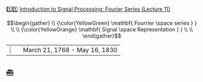 :one::one: [Introduction to Signal Processing: Fourier Series (Lecture 11)](https://youtu.be/eXC-_ny9J-Y)

```math
\begin{gather}
   \\
   {\color{YellowGreen} \mathbf{ Fourrier \space series  } } \\
    \\
   {\color{YellowOrange} \mathbf{ Signal \space Representation  } } \\
    \\
\end{gather}
```
| | |
|-|-|
| <img src=https://upload.wikimedia.org/wikipedia/commons/d/df/Fourier2_-_restoration1.jpg width=30% height=30% > </img> | March 21, 1768 - May 16, 1830 |


## [:back: ](../#round_pushpin-signal-processing-an-introduction)

